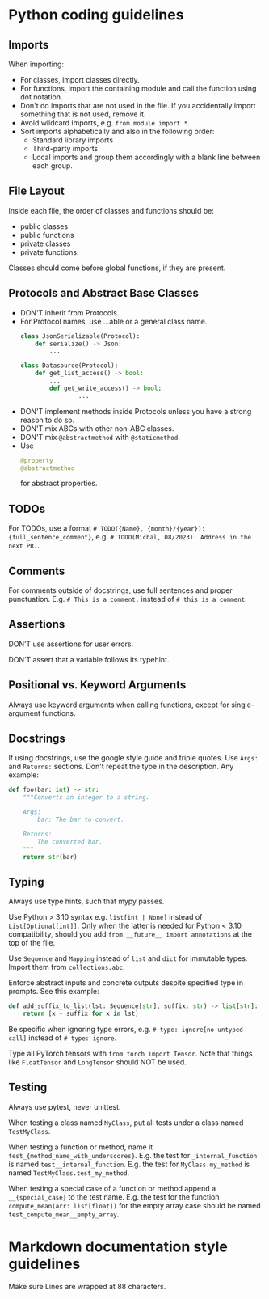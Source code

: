 # Python coding guidelines

## Imports

When importing:

- For classes, import classes directly.
- For functions, import the containing module and call the function using dot notation.
- Don't do imports that are not used in the file. If you accidentally import something that is not used, remove it.
- Avoid wildcard imports, e.g. `from module import *`.
- Sort imports alphabetically and also in the following order:
  - Standard library imports
  - Third-party imports
  - Local imports
    and group them accordingly with a blank line between each group.

## File Layout

Inside each file, the order of classes and functions should be:

- public classes
- public functions
- private classes
- private functions.

Classes should come before global functions, if they are present.

## Protocols and Abstract Base Classes

- DON'T inherit from Protocols.
- For Protocol names, use ...able or a general class name.
  ```python
  class JsonSerializable(Protocol):
      def serialize() -> Json:
          ...

  class Datasource(Protocol):
      def get_list_access() -> bool:
          ...
          def get_write_access() -> bool:
                  ...
  ```
- DON'T implement methods inside Protocols unless you have a strong reason to do so.
- DON'T mix ABCs with other non-ABC classes.
- DON'T mix `@abstractmethod` with `@staticmethod`.
- Use
  ```python
  @property
  @abstractmethod
  ```
  for abstract properties.

## TODOs

For TODOs, use a format `# TODO({Name}, {month}/{year}): {full_sentence_comment}`, e.g. `# TODO(Michal, 08/2023): Address in the next PR.`.

## Comments

For comments outside of docstrings, use full sentences and proper punctuation. E.g. `# This is a comment.` instead of `# this is a comment`.

## Assertions

DON’T use assertions for user errors.

DON’T assert that a variable follows its typehint.

## Positional vs. Keyword Arguments

Always use keyword arguments when calling functions, except for single-argument functions.

## Docstrings

If using docstrings, use the google style guide and triple quotes. Use `Args:` and `Returns:` sections. Don't repeat the type in the description.
Any example:

```python
def foo(bar: int) -> str:
    """Converts an integer to a string.

    Args:
        bar: The bar to convert.

    Returns:
        The converted bar.
    """
    return str(bar)
```

## Typing

Always use type hints, such that mypy passes.

Use Python > 3.10 syntax e.g. `list[int | None]` instead of `List[Optional[int]]`. Only when the latter is needed for Python < 3.10 compatibility, should you add `from __future__ import annotations` at the top of the file.

Use `Sequence` and `Mapping` instead of `list` and `dict` for immutable types. Import them from `collections.abc`.

Enforce abstract inputs and concrete outputs despite specified type in prompts. See this example:

```python
def add_suffix_to_list(lst: Sequence[str], suffix: str) -> list[str]:
    return [x + suffix for x in lst]
```

Be specific when ignoring type errors, e.g. `# type: ignore[no-untyped-call]` instead of `# type: ignore`.

Type all PyTorch tensors with `from torch import Tensor`. Note that things like `FloatTensor` and `LongTensor` should NOT be used.

## Testing

Always use pytest, never unittest.

When testing a class named `MyClass`, put all tests under a class named `TestMyClass`.

When testing a function or method, name it `test_{method_name_with_underscores}`.
E.g. the test for `_internal_function` is named `test__internal_function`.
E.g. the test for `MyClass.my_method` is named `TestMyClass.test_my_method`.

When testing a special case of a function or method append a `__{special_case}` to the test name.
E.g. the test for the function `compute_mean(arr: list[float])` for the empty array case
should be named `test_compute_mean__empty_array`.

# Markdown documentation style guidelines

Make sure Lines are wrapped at 88 characters.
